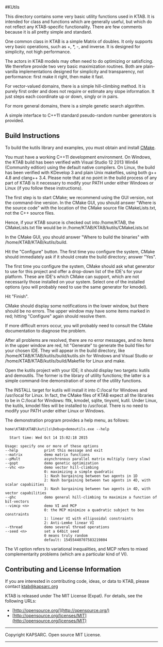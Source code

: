 #KUtils




This directory contains some very basic utility functions
used in KTAB. It is intended for class and functions
which are generally useful, but which do not reflect
any KTAB-specific functionality. There are few comments
because it is all pretty simple and standard.

One common class in KTAB is a simple Matrix of doubles.
It only supports very basic operations, such as +, *, -,
and inverse. It is designed for simplicity, not high performance.

The actors in KTAB models may often need to do optimizing
or satisficing. We therefore provide two very basic maximization
routines. Both are plain-vanilla implementations designed for
simplicity and transparency, not performance: 
first make it right, then make it fast.

For vector-valued domains, there is a simple hill-climbing method.
It is purely first order and does not require or estimate any
slope information. It just steps each coordinate up or down,
singly or in pairs. 

For more general domains, there is a simple genetic search
algorithm.

A simple interface to C++11 standard pseudo-random number generators is provided.


## Build Instructions ##

To build the kutils library and examples, you must
obtain and install [CMake](www.cmake.org).

You must have a working C++11 development environment.
On Windows, the KTAB build has been verified with Visual Studio 12 2013 Win64 (Community edition) using the default native compilers.
On Linux, the build has been verified with KDevelop 3 and plain Unix makefiles, using both g++ 4.8 and clang++ 3.4. Please note that at no point in the build process of any part of KTAB is it necessary to modify your PATH under either Windows or Linux (if you follow these instructions).

The first step is to start CMake; we recommend using the GUI version, not the command-line version.
In the CMake GUI, you should answer "Where is the source code"
with the location of the CMake source file CMakeLists.txt,
not the C++ source files.

Hence, if your KTAB source is checked out into /home/KTAB,
the CMakeLists.txt file would be in /home/KTAB/KTAB/kutils/CMakeLists.txt


In the CMake GUI, you  should answer "Where to build the binaries"
with /home/KTAB/KTAB/kutils/build.

Hit the "Configure" button. The first time you configure the system,
CMake should immediately ask if it should create the build directory;
answer "Yes".

The first time you configure the system, CMake should ask what generator to use for this project and offer a drop-down list of the IDE's for your platform. These are IDE's which CMake can support, which are not necessarily those installed  on your system. Select one of the installed options (you will probably need to  use the same generator for kmodel).

Hit "Finish".

CMake should display some notifications in the lower window, but there should be no errors.
The upper window may have some items marked in red; hitting "Configure" again should resolve them.

If more difficult errors occur, you will probably need to consult the CMake documentation to diagnose the problem.

After all problems are resolved, there are no error messages, and no items in the upper window are red, hit "Generate" to generate the build files for your chosen IDE. They will appear
in the build directory, like /home/KTAB/KTAB/kutils/build/kutils.sln for Windows and Visual Studio
or /home/KTAB/KTAB/kutils/build/Makefile for Linux and make.

Open the kutils project with your IDE; it should display two targets: kutils and demoutils. The former is the library of utility functions; the latter is a simple command-line demonstration
of some of the utility functions.

The INSTALL  target for kutils will install it into  C:/local for Windows and /usr/local for Linux.
 In fact, the CMake files of KTAB expect all the libraries to be in C:/local for Windows: fltk, kmodel, sqlite, tinyxml, kutil. Under Linux, the kutils, kmodel files will be installed to /usr/local. There is no need to modify your PATH under either Linux or Windows.

The demonstration program provides a help menu, as follows:


	home\KTAB\KTAB\kutils\Debug>demoutils.exe --help
	
	  Start time: Wed Oct 14 15:02:18 2015
	
	Usage: specify one or more of these options
	--help            print this message and exit
	--matrix          demo matrix functions
	--pMult           asynchronous parallel matrix multiply (very slow)
	--gopt            demo genetic optimization
	--vhc <n>         demo vector hill-climbing
	                  0: maximizing a simple quadratic
	                  1: Nash bargaining between two agents in 1D
	                  2: Nash bargaining between two agents in 4D, with scalar capabiities
	                  3: Nash bargaining between two agents in 4D, with vector capabilities
	--ghc             demo general hill-climbing to maximize a function of bit-vectors
	--vimcp <n>       demo VI and MCP
	                  0: the MCP minimize a quadratic subject to box constraints
	                  1: linear VI with ellipsoidal constraints
	                  2: Anti-Lemke linear VI
	--thread          demo several thread operations
	--seed <n>        set a 64bit seed
	                  0 means truly random
	                  default: 15455440707583219804
                  
The VI option refers to variational inequalities, and MCP refers
to mixed complementarity problems (which are a particular kind of VI).


## Contributing and License Information ##



If you are interested in contributing code, ideas, or
data to KTAB, please contact ktab@kapsarc.org


KTAB is released under The MIT License (Expat).
For details, see the following URLs:

- [http://opensource.org/](http://opensource.org/)
- [http://opensource.org/licenses/MIT](http://opensource.org/licenses/MIT)
 

----------

Copyright KAPSARC. Open source MIT License.

----------

